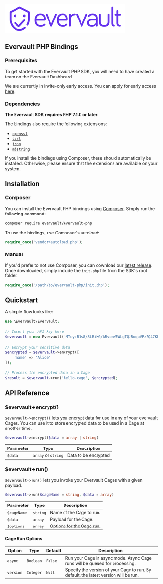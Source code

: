 <p>
  <img src="res/logo.svg">
</p>

## Evervault PHP Bindings
### Prerequisites

To get started with the Evervault PHP SDK, you will need to have created a team on the Evervault Dashboard.

We are currently in invite-only early access. You can apply for early access [here](https://evervault.com).

### Dependencies

**The Evervault SDK requires PHP 7.1.0 or later.**

The bindings also require the following extensions:

- [`openssl`](https://www.php.net/manual/en/book.openssl.php)
- [`curl`](https://secure.php.net/manual/en/book.curl.php)
- [`json`](https://secure.php.net/manual/en/book.json.php)
- [`mbstring`](https://secure.php.net/manual/en/book.mbstring.php)

If you install the bindings using Composer, these should automatically be installed. Otherwise, please ensure that the extensions are available on your system.

## Installation

### Composer

You can install the Evervault PHP bindings using [Composer](http://getcomposer.org/). Simply run the following command:

```sh
composer require evervault/evervault-php
```

To use the bindings, use Composer's autoload:

```php
require_once('vendor/autoload.php');
```

### Manual

If you'd prefer to not use Composer, you can download our [latest release](https://github.com/evervault/evervault-php/releases). Once downloaded, simply include the `init.php` file from the SDK's root folder.

```php
require_once('/path/to/evervault-php/init.php');
```

## Quickstart

A simple flow looks like:

```php
use \Evervault\Evervault;

// Insert your API key here
$evervault = new Evervault('MTcy:B1s8/8LRiKG/ARvonWEWLgTQJRoqpVPzZQ47KB8gKlo=');

// Encrypt your sensitive data
$encrypted = $evervault->encrypt([
    'name' => 'Alice'
]);

// Process the encrypted data in a Cage
$result = $evervault->run('hello-cage', $encrypted);
```

## API Reference

### $evervault->encrypt()

`$evervault->encrypt()` lets you encrypt data for use in any of your evervault Cages. You can use it to store encrypted data to be used in a Cage at another time.

```php
$evervault->encrypt($data = array | string)
```

| Parameter | Type | Description |
| --------- | ---- | ----------- |
| `$data` | `array` or `string` | Data to be encrypted |

### $evervault->run()

`$evervault->run()` lets you invoke your Evervault Cages with a given payload.

```php
$evervault->run($cageName = string, $data = array)
```

| Parameter | Type | Description |
| --------- | ---- | ----------- |
| `$cageName` | `string` | Name of the Cage to run. |
| `$data` | `array` | Payload for the Cage. |
| `$options` | `array` | [Options for the Cage run.](#Cage-Run-Options) |

#### Cage Run Options

| Option    | Type      | Default | Description                                                                          |
| --------- | --------- | ------- | ------------------------------------------------------------------------------------ |
| `async`   | `Boolean` | `False` | Run your Cage in async mode. Async Cage runs will be queued for processing.          |
| `version` | `Integer` | `Null`  | Specify the version of your Cage to run. By default, the latest version will be run. |